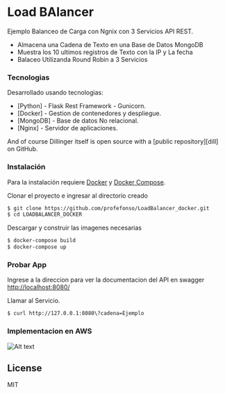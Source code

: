 # Load BAlancer

Ejemplo Balanceo de Carga con Ngnix con 3 Servicios API REST.

  - Almacena una Cadena de Texto en una Base de Datos MongoDB
  - Muestra los 10 ultimos registros de Texto con la IP y La fecha
  - Balaceo Utilizanda Round Robin a 3 Servicios


### Tecnologias 

Desarrollado usando tecnologias:

* [Python] - Flask Rest Framework - Gunicorn.
* [Docker] - Gestion de contenedores y despliegue.
* [MongoDB] - Base de datos No relacional.
* [Nginx] - Servidor de aplicaciones.

And of course Dillinger itself is open source with a [public repository][dill]
 on GitHub.

### Instalación

Para la instalación requiere [Docker](https://www.docker.com/) y [Docker Compose](https://docs.docker.com/compose/).

Clonar el proyecto e ingresar al directorio creado

```sh
$ git clone https://github.com/profefonso/LoadBalancer_docker.git
$ cd LOADBALANCER_DOCKER
```

Descargar y construir las imagenes necesarias

```sh
$ docker-compose build
$ docker-compose up 
```

### Probar App

Ingrese a la direccion para ver la documentacion del API en swagger
[http://localhost:8080/](http://localhost:8080/)

Llamar al Servicio.

```sh
$ curl http://127.0.0.1:8080\?cadena=Ejemplo 
```
### Implementacion en AWS

![Alt text](https://www.nginx.com/wp-content/uploads/2018/08/NGINX-logo-rgb-large.png "Ngnix")


License
----

MIT